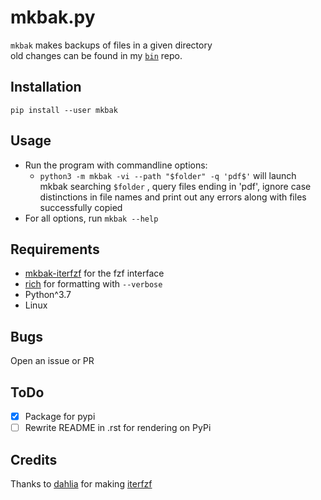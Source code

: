 # mkbak.py

`mkbak` makes backups of files in a given directory  
old changes can be found in my [`bin`](https://github.com/sudo-julia/bin) repo.

## Installation

`pip install --user mkbak`

## Usage

- Run the program with commandline options:
  - `python3 -m mkbak -vi --path "$folder" -q 'pdf$'`
will launch mkbak searching `$folder`
, query files ending in 'pdf', ignore case distinctions in file names and
print out any errors along with files successfully copied
- For all options, run `mkbak --help`

## Requirements

- [mkbak-iterfzf](https://github.com/sudo-julia/mkbak-iterfzf)
for the fzf interface
- [rich](https://github.com/willmcgugan/rich) for formatting with `--verbose`
- Python^3.7
- Linux

## Bugs

Open an issue or PR

## ToDo

- [X] Package for pypi
- [ ] Rewrite README in .rst for rendering on PyPi

## Credits

Thanks to [dahlia](https://github.com/dahlia) for making [iterfzf](https://github.com/dahlia/iterfzf)
